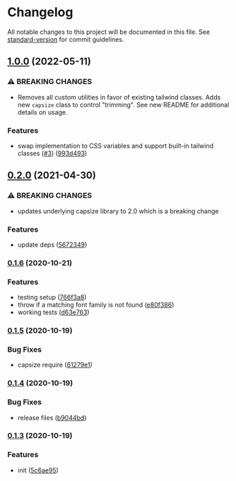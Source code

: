 # Changelog

All notable changes to this project will be documented in this file. See
[standard-version](https://github.com/conventional-changelog/standard-version)
for commit guidelines.

## [1.0.0](https://github.com/asyarb/tailwind-capsize/compare/v0.2.0...v0.3.0) (2022-05-11)

### ⚠ BREAKING CHANGES

- Removes all custom utilities in favor of existing tailwind classes. Adds new
  `capsize` class to control "trimming". See new README for additional details
  on usage.

### Features

- swap implementation to CSS variables and support built-in tailwind classes
  ([#3](https://github.com/asyarb/tailwind-capsize/issues/3))
  ([993d493](https://github.com/asyarb/tailwind-capsize/commit/993d4932ebff48f05b8fd58960870dd7069108d4))

## [0.2.0](https://github.com/asyarb/tailwind-capsize/compare/v0.1.6...v0.2.0) (2021-04-30)

### ⚠ BREAKING CHANGES

- updates underlying capsize library to 2.0 which is a breaking change

### Features

- update deps
  ([5672349](https://github.com/asyarb/tailwind-capsize/commit/56723492dba925aad6e440938b0a6dc80cba598b))

### [0.1.6](https://github.com/asyarb/tailwind-capsize/compare/v0.1.5...v0.1.6) (2020-10-21)

### Features

- testing setup
  ([766f3a8](https://github.com/asyarb/tailwind-capsize/commit/766f3a81dae9225520498abaff778a2cb28097bb))
- throw if a matching font family is not found
  ([e80f386](https://github.com/asyarb/tailwind-capsize/commit/e80f38681a31f94b6f51b9a3e48bcef33387a39c))
- working tests
  ([d63e763](https://github.com/asyarb/tailwind-capsize/commit/d63e76376a7db710c12622f3ae14c2aa062fd0d2))

### [0.1.5](https://github.com/asyarb/tailwind-capsize/compare/v0.1.4...v0.1.5) (2020-10-19)

### Bug Fixes

- capsize require
  ([61279e1](https://github.com/asyarb/tailwind-capsize/commit/61279e18b18f1eb5b4a8d694e99112fcbd652944))

### [0.1.4](https://github.com/asyarb/tailwind-capsize/compare/v0.1.3...v0.1.4) (2020-10-19)

### Bug Fixes

- release files
  ([b9044bd](https://github.com/asyarb/tailwind-capsize/commit/b9044bdaced6ce405ca2daeda3438daeb8632ef9))

### [0.1.3](https://github.com/asyarb/tailwind-capsize/compare/v0.1.2...v0.1.3) (2020-10-19)

### Features

- init
  ([5c6ae95](https://github.com/asyarb/tailwind-capsize/commit/5c6ae9538ac3d9ca72d2245e77eddb48b2845987))
